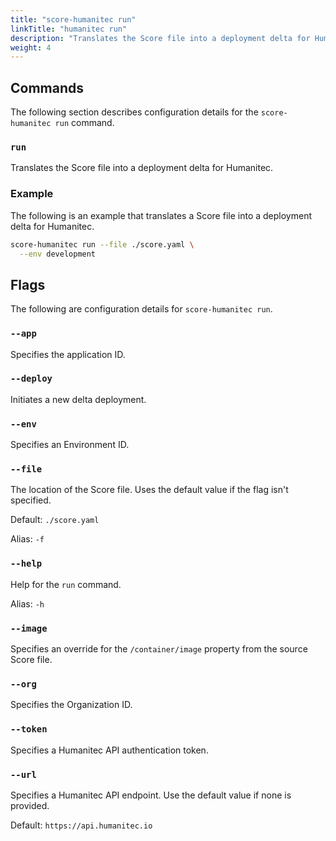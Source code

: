 ```yaml
---
title: "score-humanitec run"
linkTitle: "humanitec run"
description: "Translates the Score file into a deployment delta for Humanitec."
weight: 4
---
```


## Commands

The following section describes configuration details for the `score-humanitec run` command.

### `run`

Translates the Score file into a deployment delta for Humanitec.

### Example

The following is an example that translates a Score file into a deployment delta for Humanitec.

```bash
score-humanitec run --file ./score.yaml \
  --env development
```

## Flags

The following are configuration details for `score-humanitec run`.

### `--app`

Specifies the application ID.

### `--deploy`

Initiates a new delta deployment.

### `--env`

Specifies an Environment ID.

### `--file`

The location of the Score file.
Uses the default value if the flag isn't specified.

Default: `./score.yaml`

Alias: `-f`

### `--help`

Help for the `run` command.

Alias: `-h`

### `--image`

Specifies an override for the `/container/image` property from the source Score file.

### `--org`

Specifies the Organization ID.

### `--token`

Specifies a Humanitec API authentication token.

### `--url`

Specifies a Humanitec API endpoint. Use the default value if none is provided.

Default: `https://api.humanitec.io`
